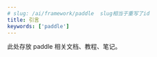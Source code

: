 ```yaml
---
# slug: /ai/framework/paddle  slug相当于重写了id
title: 引言
keywords: ['paddle']
---
```


此处存放 paddle 相关文档、教程、笔记。
